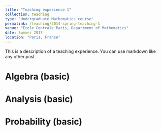 ```yaml
---
title: "Teaching experience 1"
collection: teaching
type: "Undergraduate Mathematics course"
permalink: /teaching/2014-spring-teaching-1
venue: "Ecole Centrale Paris, Department of Mathematics"
date: Summer 2017 
location: "Paris, France"
---
```


This is a description of a teaching experience. You can use markdown like any other post.

Algebra (basic)
======

Analysis (basic)
======

Probability (basic)
======
